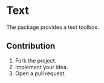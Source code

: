 # Text

The package provides a text toolbox.

## Contribution

1. Fork the project.
2. Implement your idea.
3. Open a pull request.
